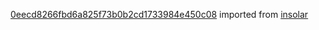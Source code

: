 [0eecd8266fbd6a825f73b0b2cd1733984e450c08](https://github.com/insolar/insolar/commit/0eecd8266fbd6a825f73b0b2cd1733984e450c08) imported from [insolar](https://github.com/insolar/insolar)
